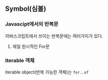 ## Symbol(심볼)

### Javascipt에서의 반복문

자바스크립트에서 쓰이는 반복문에는 여러가지가 있다. 

1. 제일 원시적인 For문

   



### iterable 객체

iterable object(반복 가능한 객체)는 `for..of` 

